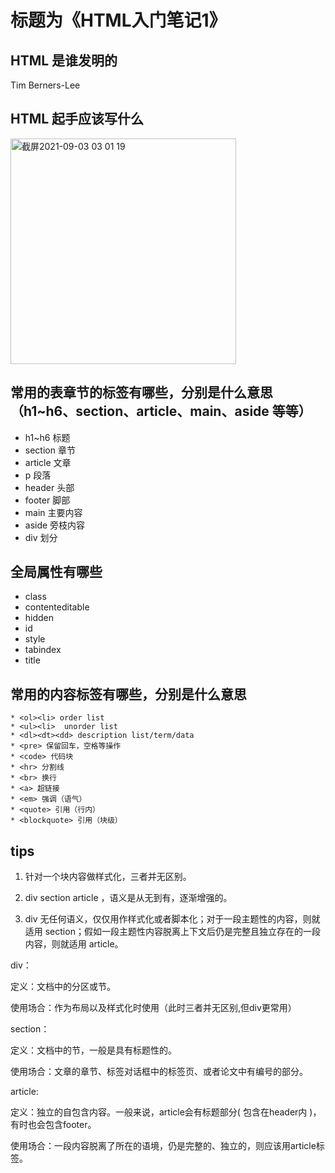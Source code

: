 # 标题为《HTML入门笔记1》

## HTML 是谁发明的
Tim Berners-Lee

## HTML 起手应该写什么
<img width="361" alt="截屏2021-09-03 03 01 19" src="https://user-images.githubusercontent.com/79064198/131901451-dfea239e-a9db-4192-98ce-64e84abe519e.png">

## 常用的表章节的标签有哪些，分别是什么意思（h1~h6、section、article、main、aside 等等）
* h1~h6 标题
* section 章节
* article 文章
* p 段落
* header 头部
* footer 脚部
* main 主要内容
* aside 旁枝内容
* div 划分

## 全局属性有哪些
* class
* contenteditable
* hidden
* id
* style
* tabindex
* title

## 常用的内容标签有哪些，分别是什么意思
```
* <ol><li> order list
* <ul><li>  unorder list
* <dl><dt><dd> description list/term/data
* <pre> 保留回车，空格等操作
* <code> 代码块
* <hr> 分割线
* <br> 换行
* <a> 超链接
* <em> 强调（语气）
* <quote> 引用（行内）
* <blockquote> 引用（块级）
```
## tips
1. 针对一个块内容做样式化，三者并无区别。

2. div section article ，语义是从无到有，逐渐增强的。

3. div 无任何语义，仅仅用作样式化或者脚本化；对于一段主题性的内容，则就适用 section；假如一段主题性内容脱离上下文后仍是完整且独立存在的一段内容，则就适用 article。

div：

定义：文档中的分区或节。

使用场合：作为布局以及样式化时使用（此时三者并无区别,但div更常用）

section：

定义：文档中的节，一般是具有标题性的。

使用场合：文章的章节、标签对话框中的标签页、或者论文中有编号的部分。

article:

定义：独立的自包含内容。一般来说，article会有标题部分( 包含在header内 )，有时也会包含footer。

使用场合：一段内容脱离了所在的语境，仍是完整的、独立的，则应该用article标签。

